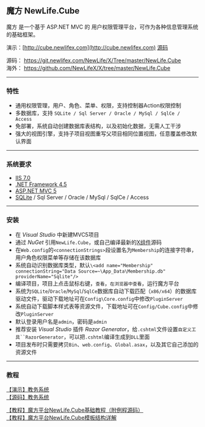 ﻿## 魔方 NewLife.Cube
魔方 是一个基于 ASP.NET MVC 的 用户权限管理平台，可作为各种信息管理系统的基础框架。

演示：[http://cube.newlifex.com](http://cube.newlifex.com) [源码](https://git.newlifex.com/Stone/CubeDemo)  

源码： https://git.newlifex.com/NewLife/X/Tree/master/NewLife.Cube  
海外： https://github.com/NewLifeX/X/tree/master/NewLife.Cube  

---
### 特性
* 通用权限管理，用户、角色、菜单、权限，支持控制器Action权限控制
* 多数据库，支持 `SQLite / Sql Server / Oracle / MySql / SqlCe / Access` 
* 免部署，系统自动创建数据库表结构，以及初始化数据，无需人工干涉
* 强大的视图引擎，支持子项目视图重写父项目相同位置视图，任意覆盖修改默认界面

---
### 系统要求
* [IIS 7.0](http://www.iis.net/learn)
* [.NET Framework 4.5](http://www.microsoft.com/en-us/download/details.aspx?id=30653)
* [ASP.NET MVC 5](http://www.asp.net/mvc/tutorials/mvc-5)
* [SQLite](http://system.data.sqlite.org/index.html/doc/trunk/www/downloads.wiki) / Sql Server / Oracle / MySql / SqlCe / Access

---
### 安装
* 在 *Visual Studio* 中新建MVC5项目
* 通过 *NuGet* 引用`NewLife.Cube`，或自己编译最新的[X组件](https://git.newlifex.com/NewLife/X)源码
* 在`Web.config`的`<connectionStrings>`段设置名为`Membership`的连接字符串，用户角色权限菜单等存储在该数据库
* 系统自动识别数据库类型，默认`\<add name="Membership" connectionString="Data Source=~\App_Data\Membership.db" providerName="Sqlite"/>`
* 编译项目，项目上点击鼠标右键，`查看`，`在浏览器中查看`，运行魔方平台
* 系统为`SQLite`/`Oracle`/`MySql`/`SqlCe`数据库自动下载匹配（`x86/x64`）的数据库驱动文件，驱动下载地址可在`Config\Core.config`中修改`PluginServer`
* 系统自动下载脚本样式表等资源文件，下载地址可在`Config/Cube.config`中修改`PluginServer`
* 默认登录用户名是`admin`，密码是`admin`
* 推荐安装 *Visual Studio* 插件 *Razor Generator*，给`.cshtml`文件设置`自定义工具``RazorGenerator`，可以把`.cshtml`编译生成到`DLL`里面
* 项目发布时只需要拷贝`Bin`、`web.config`、`Global.asax`，以及其它自己添加的资源文件

---
### 教程
[【演示】教务系统](http://cube.newlifex.com)  
[【源码】教务系统](https://git.newlifex.com/Stone/CubeDemo)  

[【教程】魔方平台NewLife.Cube基础教程（附例程源码）](http://www.newlifex.com/showtopic-1483.aspx)  
[【教程】魔方平台NewLife.Cube模板结构详解](http://www.newlifex.com/showtopic-1491.aspx)  

